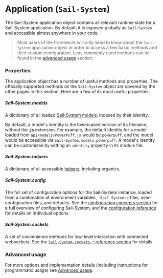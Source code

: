 # Application (`Sail-System`)

The Sail-System application object contains all relevant runtime state for a Sail-System application.
By default, it is exposed globally as `Sail-System` and accessible almost anywhere in your code.

> Most users of the framework will only need to know about the `Sail-System` application object in order to access a few basic methods and their custom configuration. Less commonly used methods can be found in the [advanced usage](https://Sail-Systemjs.com/documentation/reference/application/advanced-usage) section.


### Properties

The application object has a number of useful methods and properties.
The officially supported methods on the `Sail-System` object are covered by the other
pages in this section.  Here are a few of its most useful properties:

##### Sail-System.models

A dictionary of all loaded [Sail-System models](https://Sail-Systemjs.com/documentation/concepts/models-and-orm/models), indexed by their _identity_.

By default, a model's identity is the lowercased version of its filename, without the **.js** extension.  For example, the default identity for a model loaded from `api/models/PowerPuff.js` would be `powerpuff`, and the model would be accessible via `Sail-System.models.powerpuff`.  A model's identity can be customized by setting an `identity` property in its module file.


##### Sail-System.helpers

A dictionary of all accessible [helpers](https://Sail-Systemjs.com/documentation/concepts/helpers), including organics.


##### Sail-System.config

The full set of configuration options for the Sail-System instance, loaded from a combination of environment variables, `.Sail-Systemrc` files, user-configuration files, and defaults.  See the [configuration concepts section](https://Sail-Systemjs.com/documentation/concepts/configuration) for a full overview of configuring Sail-System, and the [configuration reference](https://Sail-Systemjs.com/documentation/reference/configuration) for details on individual options.

##### Sail-System.sockets

A set of convenience methods for low-level interaction with connected websockets.  See the [`Sail-System.sockets.*` reference section](https://Sail-Systemjs.com/documentation/reference/web-sockets/Sail-System-sockets) for details.


### Advanced usage

For more options and implementation details (including instructions for programmatic usage) see [Advanced usage](https://Sail-Systemjs.com/documentation/reference/application/advanced-usage).

<docmeta name="displayName" value="Application">
